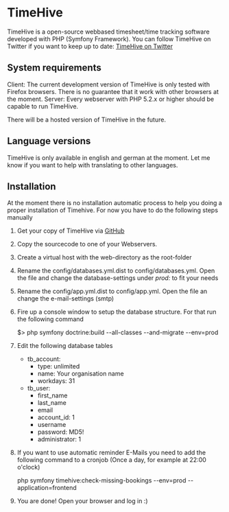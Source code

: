 TimeHive
===========
TimeHive is a open-source webbased timesheet/time tracking software developed with PHP (Symfony Framework).
You can follow TimeHive on Twitter if you want to keep up to date: [TimeHive on Twitter](http://www.twitter.com/timehive)

System requirements
-------------------
Client: The current development version of TimeHive is only tested with Firefox browsers. There is no guarantee that it work with other browsers at the moment.
Server: Every webserver with PHP 5.2.x or higher should be capable to run TimeHive.

There will be a hosted version of TimeHive in the future.

Language versions
-------------------
TimeHive is only available in english and german at the moment. Let me know if you want to help with translating to other languages.

Installation
------------
At the moment there is no installation automatic process to help you doing a proper installation of Timehive. For now you have to do the following steps manually

1. Get your copy of TimeHive via [GitHub](https://github.com/thaberkern/timehive)
2. Copy the sourcecode to one of your Webservers.
3. Create a virtual host with the web-directory as the root-folder
4. Rename the config/databases.yml.dist to config/databases.yml. Open the file and change the database-settings under *prod:* to fit your needs
5. Rename the config/app.yml.dist to config/app.yml. Open the file an change the e-mail-settings (smtp)
6. Fire up a console window to setup the database structure. For that run the following command

    $> php symfony doctrine:build --all-classes --and-migrate --env=prod

7. Edit the following database tables
    * tb_account:
        * type: unlimited
        * name: Your organisation name
        * workdays: 31
    * tb_user:
        * first_name
        * last_name
        * email
        * account_id: 1
        * username
        * password: MD5!
        * administrator: 1

8. If you want to use automatic reminder E-Mails you need to add the following command to a cronjob (Once a day, for example at 22:00 o'clock)

    php symfony timehive:check-missing-bookings --env=prod --application=frontend

9. You are done! Open your browser and log in :)



